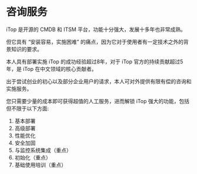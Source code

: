 # 咨询服务

iTop 是开源的 CMDB 和 ITSM 平台，功能十分强大，发展十多年也非常成熟。

但它具有 “安装容易，实施困难” 的痛点，因为它对于使用者有一定技术之外的背景知识的要求。

本人具有部署实施 iTop 的成功经验超过8年，对于 iTop 官方的持续贡献超过5年，是 iTop 在中文领域的核心贡献者。

出于尝试创业的初心以及部分企业用户的请求，本人可对外提供有限有偿的咨询和实施服务。

您只需要少量的成本即可获得超值的人工服务，进而解锁 iTop 强大的功能，包括但不限于以下方面:  

1. 基本部署  
2. 高级部署  
3. 性能优化  
4. 安全加固  
5. 与监控系统集成（重点）  
6. 初始化（重点）  
7. 基础使用培训（重点）  

